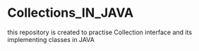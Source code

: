 # Collections_IN_JAVA
this repository is created to practise Collection interface and its implementing classes in JAVA 

